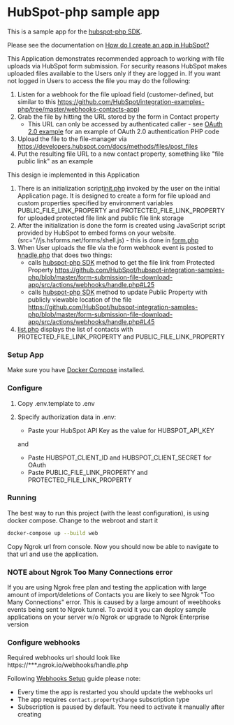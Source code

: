 # HubSpot-php sample app

This is a sample app for the [hubspot-php SDK](https://github.com/hubspot/hubspot-php). 

Please see the documentation on [How do I create an app in HubSpot?](https://developers.hubspot.com/docs/faq/how-do-i-create-an-app-in-hubspot)

This Application demonstrates recommended approach to working with file uploads via HubSpot form submission. For security reasons HubSpot  makes uploaded files available to the  Users only if they are logged in. If you want not logged in Users to access the file you may do the following:
1. Listen for a webhook for the file upload field (customer-defined, but similar to this https://github.com/HubSpot/integration-examples-php/tree/master/webhooks-contacts-app)
2. Grab the file by hitting the URL stored by the form in Contact property 
    - This URL can only be accessed by authenticated caller - see [OAuth 2.0 example](https://github.com/HubSpot/integration-examples-php/tree/master/oauth2-app) for an example of OAuth 2.0 authentication PHP code
3. Upload the file to the file-manager via https://developers.hubspot.com/docs/methods/files/post_files
4. Put the resulting file URL to a new contact property, something like "file public link" as an example

This design ie implemented in this Application

1. There is an initialization script[init.php](https://github.com/HubSpot/integration-examples-php/tree/master/form-submission-file-download-app/src/actions/forms/init.php) invoked by the user on the initial Application page. It is designed to create a form for file upload and custom properties specified by environment variables PUBLIC_FILE_LINK_PROPERTY and PROTECTED_FILE_LINK_PROPERTY for uploaded protected file link  and public file link storage  
2. After the initialization is done the form is created using JavaScript script provided by HubSpot to embed forms on your website. (src="//js.hsforms.net/forms/shell.js) - this is done in [form.php](https://github.com/HubSpot/integration-examples-php/tree/master/form-submission-file-download-app/src/views/forms/form.php) 
3. When User uploads the file via the form webhook event is posted to [hnadle.php](https://github.com/HubSpot/integration-examples-php/tree/master/form-submission-file-download-app/src/actions/webhooks/handle.php) that does two things:
   - calls [hubspot-php SDK](https://github.com/hubspot/hubspot-php) method to get the file link from Protected Property https://github.com/HubSpot/hubspot-integration-samples-php/blob/master/form-submission-file-download-app/src/actions/webhooks/handle.php#L25
   - calls [hubspot-php SDK](https://github.com/hubspot/hubspot-php) method to update Public Property with publicly viewable location of the file https://github.com/HubSpot/hubspot-integration-samples-php/blob/master/form-submission-file-download-app/src/actions/webhooks/handle.php#L45
4. [list.php](https://github.com/HubSpot/hubspot-integration-samples-php/blob/master/form-submission-file-download-app/src/views/contacts/list.php) displays the list of contacts with PROTECTED_FILE_LINK_PROPERTY and PUBLIC_FILE_LINK_PROPERTY


### Setup App


Make sure you have [Docker Compose](https://docs.docker.com/compose/) installed.

### Configure

1. Copy .env.template to .env
2. Specify authorization data in .env:
    
    - Paste your HubSpot API Key as the value for HUBSPOT_API_KEY
    
    and
    
    - Paste HUBSPOT_CLIENT_ID and HUBSPOT_CLIENT_SECRET for OAuth
    - Paste PUBLIC_FILE_LINK_PROPERTY and PROTECTED_FILE_LINK_PROPERTY

### Running

The best way to run this project (with the least configuration), is using docker compose.  Change to the webroot and start it

```bash
docker-compose up --build web
```

Copy Ngrok url from console. Now you should now be able to navigate to that url and use the application.

### NOTE about Ngrok Too Many Connections error

If you are using Ngrok free plan and testing the application with large amount of import/deletions of Contacts you are likely to see Ngrok "Too Many Connections" error.
This is caused by a large amount of weebhooks events being sent to Ngrok tunnel. To avoid it you can deploy sample applications on your server w/o Ngrok or upgrade to Ngrok Enterprise version

### Configure webhooks

Required webhooks url should look like https://***.ngrok.io/webhooks/handle.php

Following [Webhooks Setup](https://developers.hubspot.com/docs/methods/webhooks/webhooks-overview) guide please note:
- Every time the app is restarted you should update the webhooks url
- The app requires `contact.propertyChange` subscription type 
- Subscription is paused by default. You need to activate it manually after creating


